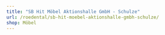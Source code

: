 ```yaml
---
title: "SB Hit Möbel Aktionshalle GmbH - Schulze"
url: /roedental/sb-hit-moebel-aktionshalle-gmbh-schulze/
shop: Möbel
---
```

